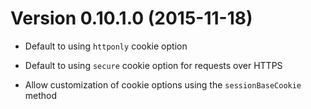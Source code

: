 # Version 0.10.1.0 (2015-11-18)

  * Default to using `httponly` cookie option

  * Default to using `secure` cookie option for requests over HTTPS

  * Allow customization of cookie options using the `sessionBaseCookie` method
